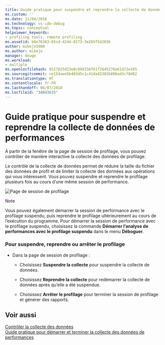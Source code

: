 ```yaml
---
title: Guide pratique pour suspendre et reprendre la collecte de données de performances | Microsoft Docs
ms.custom: ''
ms.date: 11/04/2016
ms.technology: vs-ide-debug
ms.topic: conceptual
helpviewer_keywords:
- profiling tools, remote profiling
ms.assetid: b8e76363-65cd-424d-8173-3e2b5f54203b
author: mikejo5000
ms.author: mikejo
manager: douge
ms.workload:
- multiple
ms.openlocfilehash: 6527825d23e0c09d156f61f2645276e61d72e165
ms.sourcegitcommit: ce154aee5b403d5c1c41da42302b896ad3cf8d82
ms.translationtype: HT
ms.contentlocale: fr-FR
ms.lasthandoff: 06/07/2018
ms.locfileid: "34843635"
---
```

# <a name="how-to-pause-and-resume-performance-data-collection"></a>Guide pratique pour suspendre et reprendre la collecte de données de performances
À partir de la fenêtre de la page de session de profilage, vous pouvez contrôler de manière interactive la collecte des données de profilage.  
  
 Le contrôle de la collecte de données permet de réduire la taille du fichier des données de profil et de limiter la collecte des données aux opérations qui vous intéressent. Vous pouvez suspendre et reprendre le profilage plusieurs fois au cours d’une même session de performance.  
  
 ![Page de session de profilage](../profiling/media/prof_profilingsessionpage.png "PROF_ProfilingSessionPage")  
  
> [!NOTE]
>  Vous pouvez également démarrer la session de performance avec le profilage suspendu, puis reprendre le profilage ultérieurement au cours de l’exécution du programme. Pour démarrer la session de performance avec le profilage suspendu, choisissez la commande **Démarrer l’analyse de performances avec le profilage suspendu**  dans le menu **Déboguer**.  
  
### <a name="to-pause--resume-or-stop-profiling"></a>Pour suspendre, reprendre ou arrêter le profilage  
  
-   Dans la page de session de profilage :  
  
    -   Choisissez **Suspendre la collecte** pour suspendre la collecte de données.  
  
    -   Choisissez **Reprendre la collecte** pour redémarrer la collecte de données après qu’elle a été suspendue.  
  
    -   Choisissez **Arrêter le profilage** pour terminer la session de profilage et générer des rapports.  
  
## <a name="see-also"></a>Voir aussi  
 [Contrôler la collecte des données](../profiling/controlling-data-collection.md)   
 [Guide pratique pour démarrer et terminer la collecte des données de performances](../profiling/how-to-start-and-end-performance-data-collection.md)